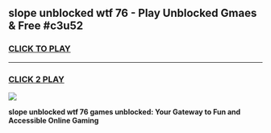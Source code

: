 
## slope unblocked wtf 76 - Play Unblocked Gmaes & Free #c3u52
<h3>
<a href="https://news.freeplayer.one?title=slope_unblocked_wtf_76&ref=26F">CLICK TO PLAY</a></h3>
<hr>

<h3>
<a href="https://news.freeplayer.one?title=slope_unblocked_wtf_76&ref=26F">CLICK 2 PLAY</a>
  
</h3>

<a href="https://news.freeplayer.one?title=slope_unblocked_wtf_76&ref=26F/"><img src="https://clearcache.store/games.png"></a>


**slope unblocked wtf 76 games unblocked: Your Gateway to Fun and Accessible Online Gaming**
